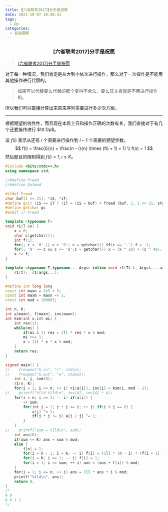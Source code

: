 ```yaml
---
title: [六省联考2017]分手是祝愿
date: 2021-10-07 10:48:41
tags:
  - Dp
categories:
  - 省选题解
---
```


<h3><center>[六省联考2017]分手是祝愿</center></h3>

> [[六省联考2017]分手是祝愿](https://www.luogu.com.cn/problem/P3750)

对于每一种情况，我们肯定是从大到小依次进行操作，那么对于一次操作是不能用其他操作进行代替的。

> 如果可以代替要么代替的那个变得不合法，要么其本身就是不用进行操作的。

所以我们可以直接计算出来原来序列需要进行多少次方案。

---

根据期望的线性性，而且现在本质上只和操作正确的次数有关，我们直接对于有几个还要操作进行 $\tt Dp$。

设 $f(i)$ 表示从还有 $i$ 个需要进行操作到 $i - 1$ 个需要的期望步数。
$$
f(i) = \frac{i}{n} + \frac{n - i}{n} \times (f(i + 1) + 1) \\
f(n) = 1
$$
然后题目的限制得到 $f(i) = 1, i \le K$。

```cpp
#include <bits/stdc++.h>
using namespace std;

//#define Fread
//#define Getmod

#ifdef Fread
char buf[1 << 21], *iS, *iT;
#define gc() (iS == iT ? (iT = (iS = buf) + fread (buf, 1, 1 << 21, stdin), (iS == iT ? EOF : *iS ++)) : *iS ++)
#define getchar gc
#endif // Fread

template <typename T>
void r1(T &x) {
	x = 0;
	char c(getchar());
	int f(1);
	for(; c < '0' || c > '9'; c = getchar()) if(c == '-') f = -1;
	for(; '0' <= c && c <= '9';c = getchar()) x = (x * 10) + (c ^ 48);
	x *= f;
}

template <typename T,typename... Args> inline void r1(T& t, Args&... args) {
    r1(t);  r1(args...);
}

#define int long long
const int maxn = 1e5 + 5;
const int maxm = maxn << 1;
const int mod = 100003;

int n, K;
int a[maxn], f[maxn], inv[maxn];
int ksm(int x,int mi) {
    int res(1);
    while(mi) {
        if(mi & 1) res = 1ll * res * x % mod;
        mi >>= 1;
        x = 1ll * x * x % mod;
    }
    return res;
}

signed main() {
//    freopen("S.in", "r", stdin);
//    freopen("S.out", "w", stdout);
    int i, j, sum(0);
    r1(n, K);
    for(i = 1; i <= n; ++ i) r1(a[i]), inv[i] = ksm(i, mod - 2);
//    printf("%lld %lld\n", inv[4], inv[4] * 4);
    for(i = n; i >= 1; -- i) if(a[i]) {
        ++ sum;
        for(int j = 1; j * j <= i; ++ j) if(i % j == 0) {
            a[j] ^= 1;
            if(j * j != i) a[i / j] ^= 1;
        }
    }
//    printf("sum = %lld\n", sum);
    int ans(0);
    if(sum <= K) ans = sum % mod;
    else {
        f[n] = 1;
        for(i = n - 1; i > K; -- i) f[i] = (1ll * (n - i) * (f[i + 1] + 1) % mod * inv[i] % mod + 1) % mod;
        for(i = K; i >= 1; -- i) f[i] = 1;
        for(i = 1; i <= sum; ++ i) ans = (ans + f[i]) % mod;
    }
    for(i = 1; i <= n; ++ i) ans = 1ll * ans * i % mod;
    printf("%lld\n", ans);
	return 0;
}
/*
4 0
0 0 1 1
*/

```




